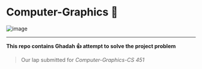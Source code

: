 # Computer-Graphics :feet:



![image](https://user-images.githubusercontent.com/70041510/176472892-384ce35e-ff78-461e-b645-d041c0c0c307.png)




---------------------------------------------------------------------------------------------------------
 


**This repo contains   Ghadah   :+1:  attempt to solve the project problem**

> Our lap  submitted for _Computer-Graphics-CS 451_
